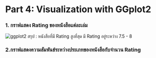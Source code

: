# Part 4: Visualization with GGplot2
### 1. กราฟแสดง Rating ของหนังสือแต่ละเล่ม
![ggplot2](https://github.com/sit-2021-int214/003-Among-Us/blob/f6ba014ad4cb0314dd4ca32a10b7952a7b0c76d0/assignment/HW4/HW04_63130500018/Rplot.png)
สรุป : หนังสือที่มี Rating สูงที่สุด มี Rating อยู่ระหว่าง 7.5 - 8

### 2.กราฟแสดงความสัมพันธ์ระหว่างประเภทของหนังสือกับจำนวน Rating
